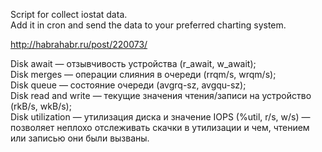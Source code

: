 Script for collect iostat data.  
Add it in cron and send the data to your preferred charting system.  

http://habrahabr.ru/post/220073/  

Disk await — отзывчивость устройства (r_await, w_await);  
Disk merges — операции слияния в очереди (rrqm/s, wrqm/s);  
Disk queue — состояние очереди (avgrq-sz, avgqu-sz);  
Disk read and write — текущие значения чтения/записи на устройство (rkB/s, wkB/s);  
Disk utilization — утилизация диска и значение IOPS (%util, r/s, w/s) — позволяет неплохо отслеживать скачки в утилизации и чем, чтением или записью они были вызваны.  
